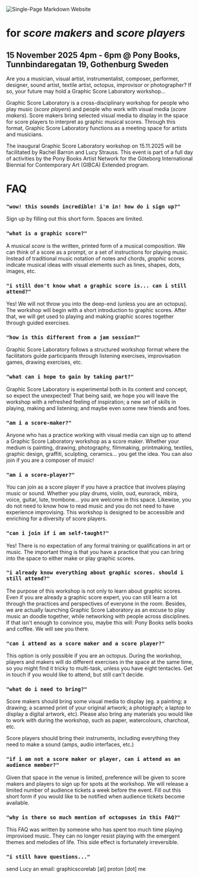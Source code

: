 ![Single-Page Markdown Website](media/gsl_logo_clear_bg.png)

# for *score makers* and *score players*

## 15 November 2025 4pm - 6pm @ Pony Books, Tunnbindaregatan 19, Gothenburg Sweden

Are you a musician, visual artist, instrumentalist, composer, performer, designer, sound artist, textile artist, octopus, improvisor or photographer? If so, your future may hold a Graphic Score Laboratory workshop...

Graphic Score Laboratory is a cross-disciplinary workshop for people who play music (*score players*) and people who work with visual media (*score makers*). Score makers bring selected visual media to display in the space for score players to interpret as graphic musical scores. Through this format, Graphic Score Laboratory functions as a meeting space for artists and musicians.

The inaugural Graphic Score Laboratory workshop on 15.11.2025 will be facilitated by Rachel Barron and Lucy Strauss. This event is part of a full day of activities by the Pony Books Artist Network for the Göteborg International Biennial for Contemporary Art (GIBCA) Extended program.

# FAQ

### `"wow! this sounds incredible! i'm in! how do i sign up?"`

Sign up by filling out this short form. Spaces are limited.

### `"what is a graphic score?"`

A musical *score* is the written, printed form of a musical composition. We can think of a score as a prompt, or a set of instructions for playing music. Instead of traditional music notation of notes and chords, *graphic* scores indicate musical ideas with visual elements such as lines, shapes, dots, images, etc.

### `"i still don't know what a graphic score is... can i still attend?"`

Yes! We will not throw you into the deep-end (unless you are an octopus). The workshop will begin with a short introduction to graphic scores. After that, we will get used to playing and making graphic scores together through guided exercises.

### `"how is this different from a jam session?"`

Graphic Score Laboratory follows a structured workshop format where the facilitators guide participants through listening exercises, improvisation games, drawing exercises, etc.

### `"what can i hope to gain by taking part?"`

Graphic Score Laboratory is experimental both in its content and concept, so expect the unexpected! That being said, we hope you will leave the workshop with a refreshed feeling of inspiration; a new set of skills in playing, making and listening; and maybe even some new friends and foes.

### `"am i a score-maker?"`

Anyone who has a practice working with visual media can sign up to attend a Graphic Score Laboratory workshop as a score maker. Whether your medium is painting, drawing, photography, filmmaking, printmaking, textiles, graphic design, graffiti, sculpting, ceramics... you get the idea. You can also join if you are a composer of music!

### `"am i a score-player?"`

You can join as a score player if you have a practice that involves playing music or sound. Whether you play drums, violin, oud, eurorack, mbira, voice, guitar, lute, trombone... you are welcome in this space. Likewise, you do not need to know how to read music and you do not need to have experience improvising. This workshop is designed to be accessible and enriching for a diversity of score players.

### `"can i join if i am self-taught?"`

Yes! There is no expectation of any formal training or qualifications in art or music. The important thing is that you have a practice that you can bring into the space to either make or play graphic scores.

### `"i already know everything about graphic scores. should i still attend?"`

The purpose of this workshop is not only to learn about graphic scores. Even if you are already a graphic score expert, you can still learn a lot through the practices and perspectives of everyone in the room. Besides, we are actually launching Graphic Score Laboratory as an excuse to play music an doodle together, while networking with people across disciplines. If that isn't enough to convince you, maybe this will: Pony Books sells books and coffee. We will see you there.

### `"can i attend as a score maker and a score player?"`

This option is only possible if you are an octopus. During the workshop, players and makers will do different exercises in the space at the same time, so you might find it tricky to multi-task, unless you have eight tentacles. Get in touch if you would like to attend, but still can't decide.

### `"what do i need to bring?"`

Score makers should bring some visual media to display (eg. a painting; a drawing; a scanned print of your original artwork; a photograph; a laptop to display a digital artwork, etc). Please also bring any materials you would like to work with during the workshop, such as paper, watercolours, charchoal, etc.

Score players should bring their instruments, including everything they need to make a sound (amps, audio interfaces, etc.)

### `"if i am not a score maker or player, can i attend as an audience member?"`

Given that space in the venue is limited, preference will be given to score makers and players to sign up for spots at the workshop. We will release a limited number of audience tickets a week before the event. Fill out this short form if you would like to be notified when audience tickets become available.

### `"why is there so much mention of octopuses in this FAQ?"`

This FAQ was written by someone who has spent too much time playing improvised music. They can no longer resist playing with the emergent themes and melodies of life. This side effect is fortunately irreversible.

### `"i still have questions..."`

send Lucy an email: graphicscorelab [at] proton [dot] me
